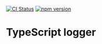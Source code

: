 
[![CI Status](https://travis-ci.org/ElderByte-/ts-logger.svg?branch=master)](https://travis-ci.org/ElderByte-/ts-logger)
[![npm version](https://badge.fury.io/js/%40elderbyte%2Fts-logger.svg)](https://badge.fury.io/js/%40elderbyte%2Fts-logger)


# TypeScript logger
